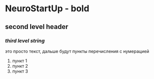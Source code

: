 # **NeuroStartUp** - bold

## second level header

### *third level string*

это просто текст, дальше будут пункты перечисления с нумерацией
1. пункт 1
1. пункт 2
1. пункт 3

